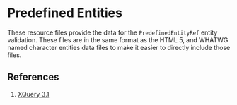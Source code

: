 # Predefined Entities

These resource files provide the data for the `PredefinedEntityRef` entity
validation. These files are in the same format as the HTML 5, and WHATWG
named character entities data files to make it easier to directly include
those files.

## References
1.  [XQuery 3.1](https://www.w3.org/TR/xquery-31/#prod-xquery31-PredefinedEntityRef)
